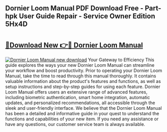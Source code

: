 ## Dornier Loom Manual PDF Download Free - Part-hpk User Guide Repair - Service Owner Edition 5Hx4D

# <h2><a href="http://bc41482.oget.top/?id=Dornier+Loom+Manual">🔗Download New 👉🔴 Dornier Loom Manual</a></h2>

[![Dornier Loom Manual new download](https://i.imgur.com/5g1atiW.png)](http://bc41482.oget.top/?id=Dornier+Loom+Manual)
Your Gateway to Efficiency This guide explores the ways your new Dornier Loom Manual can streamline your workflow and boost productivity. Prior to operating your Dornier Loom Manual, take the time to read through this manual thoroughly. It contains valuable information about the product's features and functions, as well as setup instructions and step-by-step guides for using each feature. Dornier Loom Manual offers users an extensive range of advanced features, including biometric authentication, smart home integration, automatic updates, and personalized recommendations, all accessible through the sleek and user-friendly interface. We believe that the Dornier Loom Manual has been a detailed and informative guide in your quest to understand the functions and capabilities of your new item. If you need any assistance or have any questions, our customer service team is always available.
